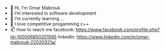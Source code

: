 - 👋 Hi, I’m Omar Mabrouk
- 👀 I’m interested in software development
- 🌱 I’m currently learning ...
- 💞️ I love competitive progamming c++
- 📫 How to reach me facebook: https://www.facebook.com/profile.php?id=100006850201565    linkedIn: https://www.linkedin.com/in/omar-mabrouk-22020321a/

<!---
Omarsa2002/Omarsa2002 is a ✨ special ✨ repository because its `README.md` (this file) appears on your GitHub profile.
You can click the Preview link to take a look at your changes.
--->
